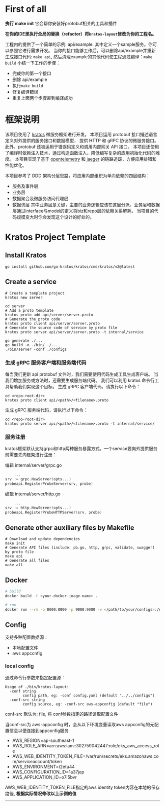 # First of all

**执行 make init**
它会帮你安装好protobuf相关的工具和插件

**在你的IDE里执行全局的替换（refactor）将`kratos-layout`修改为你的工程名。**

工程内的提供了一个简单的示例: api/example. 其中定义一个sample服务。你可以参照它进行需求开发。
当你的接口能够工作后，可以删除api/example并重新生成接口代码: `make api`, 然后清理example的其他代码使工程通过编译：`make build`
小结一下工作的步骤：
- 完成你的第一个接口
- 删除 api/example
- 执行`make build`
- 修复编译错误
- 重复上面两个步骤直到编译成功

# 框架说明 
该项目使用了 [kratos][1] 微服务框架进行开发。
本项目运用 protobuf 接口描述语言定义对外提供的服务接口和数据模型，
提供 HTTP 和 gRPC 协议的微服务接口。
此外，protobuf 还被运用于错误码定义和调用内部网关 API 接口。
本项目还使用了编译时依赖注入技术，通过构造函数注入，降低编写复杂的应用初始化代码的难度。
本项目实现了基于 [opentelemetry][3] 和 [jaeger][4] 的链路追踪，方便应用排错和性能优化。

本项目参考了 DDD 架构分层思路，将应用内部组织为单向依赖的四层结构：
- 服务及事件层
- 业务层
- 数据聚合及微服务访问代理层
- 数据访层
其中业务层是关键，主要的业务逻辑应该在这里分派，业务层和数据层通过interface与model的定义将biz和repo层的依赖关系解耗，
当项目的代码规模变大时你会发现这个设计的好处的。
 
# Kratos Project Template

## Install Kratos
```
go install github.com/go-kratos/kratos/cmd/kratos/v2@latest
```
## Create a service
```
# Create a template project
kratos new server

cd server
# Add a proto template
kratos proto add api/server/server.proto
# Generate the proto code
kratos proto client api/server/server.proto
# Generate the source code of service by proto file
kratos proto server api/server/server.proto -t internal/service

go generate ./...
go build -o ./bin/ ./...
./bin/server -conf ./configs
```

### 生成 gRPC 服务客户端和服务端代码

每当我们更新 api protobuf 文件时，我们需要使用代码生成工具生成客户端。
当我们增加服务或方法时，还需要生成服务端代码。
我们可以利用 kratos 命令行工具帮助我们实现这个目标。
生成 gRPC 客户端代码，请执行以下命令：

    cd <repo-root-dir>
    kratos proto client api/<path>/<filename>.proto


生成 gRPC 服务端代码，请执行以下命令：

    cd <repo-root-dir>
	kratos proto server api/<path>/<filename>.proto -t internal/service/

### 服务注册
kratos框架默认支持grpc和http两种服务暴露方式。一个service要向外提供服务前需要先向框架进行注册：

编辑 internal/server/grpc.go

```go
    ...
srv := grpc.NewServer(opts...)
probeapi.RegisterProbeServer(srv, probe)
```

编辑 internal/server/http.go

```go
    ...
srv := http.NewServer(opts...)
probeapi.RegisterProbeHTTPServer(srv, probe)
```

## Generate other auxiliary files by Makefile
```
# Download and update dependencies
make init
# Generate API files (include: pb.go, http, grpc, validate, swagger) by proto file
make api
# Generate all files
make all
```

## Docker
```bash
# build
docker build -t <your-docker-image-name> .

# run
docker run --rm -p 8000:8000 -p 9000:9000 -v </path/to/your/configs>:/data/conf <your-docker-image-name>
```


## Config
支持多种配置数据源：
- 本地配置文件
- aws appconfig

### local config
通过命令行参数来指定配置源：
```
Usage of ./bin/kratos-layout:
  -conf string
        config path, eg: -conf config.yaml (default "../../configs")
  -conf-src string
        config source, eg: -conf-src aws-appconfig (default "file")

```
conf-src 默认为: file, 将 conf参数指定的路径读取配置文件

当conf-src为 aws-appconfig 时，会从以下环境变量读取aws appconfig的元配置信息以便连接到appconfig服务
- AWS_REGION=ap-southeast-1
- AWS_ROLE_ARN=arn:aws:iam::302759042447:role/eks_aws_access_role
- AWS_WEB_IDENTITY_TOKEN_FILE=/var/run/secrets/eks.amazonaws.com/serviceaccount/token
- AWS_ENVIRONMENT=t2etu44
- AWS_CONFIGURATION_ID=1a37jep
- AWS_APPLICATION_ID=o7i5bvr

AWS_WEB_IDENTITY_TOKEN_FILE指定的aws identity token内容在本地的保存路径, **根据实际情况修改以上示例的值**


---

[1]: https://go-kratos.dev
[2]: https://git.ucloudadmin.com/devops/virtualenv
[3]: https://opentelemetry.io/
[4]: https://www.jaegertracing.io/